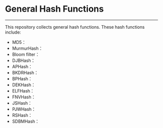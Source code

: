 # General Hash Functions

---
This repository collects general hash functions. These hash functions include:

 - MD5：
 - MurmurHash：
 - Bloom filter：
 - DJBHash：
 - APHash：
 - BKDRHash：
 - BPHash：
 - DEKHash：
 - ELFHash：
 - FNVHash：
 - JSHash：
 - PJWHash：
 - RSHash：
 - SDBMHash：

